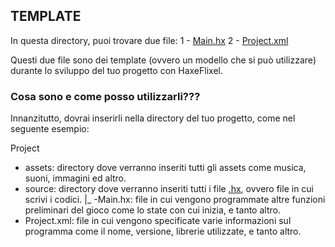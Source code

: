 ## TEMPLATE
In questa directory, puoi trovare due file:
1 - [Main.hx](https://github.com/RonyxDumb/HaxeFlixel-Tutorial-Italiano/blob/main/template/Main.hx)
2 - [Project.xml](https://github.com/RonyxDumb/HaxeFlixel-Tutorial-Italiano/blob/main/template/Project.xml)

Questi due file sono dei template (ovvero un modello che si può utilizzare) durante lo sviluppo del tuo progetto con HaxeFlixel.

### Cosa sono e come posso utilizzarli???
Innanzitutto, dovrai inserirli nella directory del tuo progetto, come nel seguente esempio:

Project
 - assets: directory dove verranno inseriti tutti gli assets come musica, suoni, immagini ed altro.
 - source: directory dove verranno inseriti tutti i file [.hx](https://www.file-extension.info/it/format/hx), ovvero file in cui scrivi i codici.
    |_ -Main.hx: file in cui vengono programmate altre funzioni preliminari del gioco come lo state con cui inizia, e tanto altro.
 - Project.xml: file in cui vengono specificate varie informazioni sul programma come il nome, versione, librerie utilizzate, e tanto altro.

